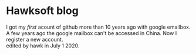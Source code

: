 # Hawksoft blog
I got my *first* acount of github more than 10 years ago with google emailbox. A few years ago the google mailbox can't be accessed in China. Now I register a new account.   
edited by hawk in July 1 2020.
